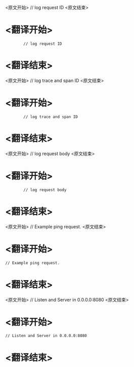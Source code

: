 
<原文开始>
			// log request ID
<原文结束>

# <翻译开始>
			// log request ID
# <翻译结束>


<原文开始>
			// log trace and span ID
<原文结束>

# <翻译开始>
			// log trace and span ID
# <翻译结束>


<原文开始>
			// log request body
<原文结束>

# <翻译开始>
			// log request body
# <翻译结束>


<原文开始>
	// Example ping request.
<原文结束>

# <翻译开始>
	// Example ping request.
# <翻译结束>


<原文开始>
	// Listen and Server in 0.0.0.0:8080
<原文结束>

# <翻译开始>
	// Listen and Server in 0.0.0.0:8080
# <翻译结束>

